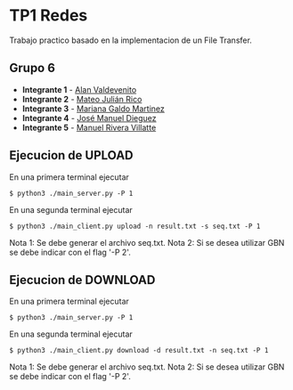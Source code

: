 # TP1 Redes

Trabajo practico basado en la implementacion de un File Transfer.

## Grupo 6
- **Integrante 1** - [Alan Valdevenito](https://github.com/AlanValdevenito)
- **Integrante 2** - [Mateo Julián Rico](https://github.com/ricomateo)
- **Integrante 3** - [Mariana Galdo Martinez](https://github.com/marg30)
- **Integrante 4** - [José Manuel Dieguez](https://github.com/jmdieguez)
- **Integrante 5** - [Manuel Rivera Villatte](https://github.com/ManusaRivi)

## Ejecucion de UPLOAD

En una primera terminal ejecutar

```
$ python3 ./main_server.py -P 1
```

En una segunda terminal ejecutar

```
$ python3 ./main_client.py upload -n result.txt -s seq.txt -P 1
```

Nota 1: Se debe generar el archivo seq.txt.
Nota 2: Si se desea utilizar GBN se debe indicar con el flag '-P 2'.

## Ejecucion de DOWNLOAD

En una primera terminal ejecutar

```
$ python3 ./main_server.py -P 1
```

En una segunda terminal ejecutar

```
$ python3 ./main_client.py download -d result.txt -n seq.txt -P 1
```

Nota 1: Se debe generar el archivo seq.txt.
Nota 2: Si se desea utilizar GBN se debe indicar con el flag '-P 2'.